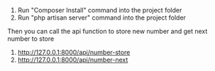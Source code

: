 1. Run "Composer Install" command into the project folder
2. Run "php artisan server" command into the project folder

Then you can call the api function to store new number and get next number to store

1. http://127.0.0.1:8000/api/number-store
2. http://127.0.0.1:8000/api/number-next
